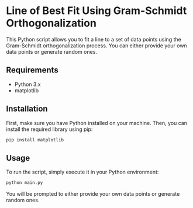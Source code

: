 # Line of Best Fit Using Gram-Schmidt Orthogonalization

This Python script allows you to fit a line to a set of data points using the Gram-Schmidt orthogonalization process. You can either provide your own data points or generate random ones.

## Requirements

- Python 3.x
- matplotlib

## Installation

First, make sure you have Python installed on your machine. Then, you can install the required library using pip:

```bash
pip install matplotlib
```

## Usage
To run the script, simply execute it in your Python environment:

```bash
python main.py
```
You will be prompted to either provide your own data points or generate random ones.
